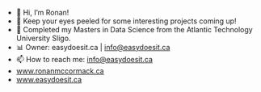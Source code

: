 - 👋 Hi, I’m Ronan!
- 👀 Keep your eyes peeled for some interesting projects coming up!
- 🌱 Completed my Masters in Data Science from the Atlantic Technology University Sligo.
- 📊 Owner: easydoesit.ca | info@easydoesit.ca
- 📫 How to reach me: info@easydoesit.ca
- www.ronanmccormack.ca
- www.easydoesit.ca

<!---
ronanmccormack-ca/ronanmccormack-ca is a ✨ special ✨ repository because its `README.md` (this file) appears on your GitHub profile.
You can click the Preview link to take a look at your changes.
--->
